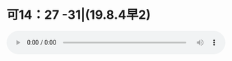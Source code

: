 # 可14：27 -31|(19.8.4早2) 

<audio style="width: 100%;" preload="false" controls controlslist="nodownload"><source src="//file.simai.life/audio/mp3/old/27600.mp3" type="audio/mpeg">Your browser does not support the audio element.</audio>


